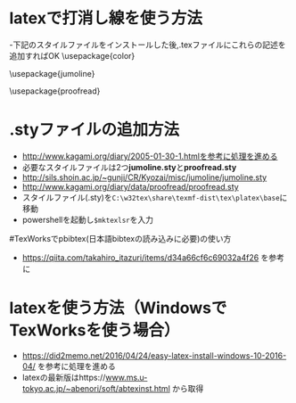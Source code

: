 # latexで打消し線を使う方法
-下記のスタイルファイルをインストールした後,.texファイルにこれらの記述を追加すればOK
\usepackage{color}    

\usepackage{jumoline} 

\usepackage{proofread}

# .styファイルの追加方法
- http://www.kagami.org/diary/2005-01-30-1.htmlを参考に処理を進める
- 必要なスタイルファイルは2つ**jumoline.sty**と**proofread.sty**
-   http://sils.shoin.ac.jp/~gunji/CR/Kyozai/misc/jumoline/jumoline.sty
-   http://www.kagami.org/diary/data/proofread/proofread.sty
- スタイルファイル(.sty)を```C:\w32tex\share\texmf-dist\tex\platex\base```に移動
- powershellを起動し```$mktexlsr```を入力

#TexWorksでpbibtex(日本語bibtexの読み込みに必要)の使い方
- https://qiita.com/takahiro_itazuri/items/d34a66cf6c69032a4f26 を参考に

# latexを使う方法（WindowsでTexWorksを使う場合）
- https://did2memo.net/2016/04/24/easy-latex-install-windows-10-2016-04/ を参考に処理を進める
- latexの最新版はhttps://www.ms.u-tokyo.ac.jp/~abenori/soft/abtexinst.html
から取得


